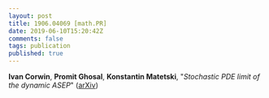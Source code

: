 ```yaml
---
layout: post
title: 1906.04069 [math.PR]
date: 2019-06-10T15:20:42Z
comments: false
tags: publication
published: true
---
```


<b>Ivan Corwin</b>, <b>Promit Ghosal</b>, <b>Konstantin Matetski</b>, "<i>Stochastic PDE limit of the dynamic ASEP</i>" ([arXiv](http://arxiv.org/abs/1906.04069v1))

